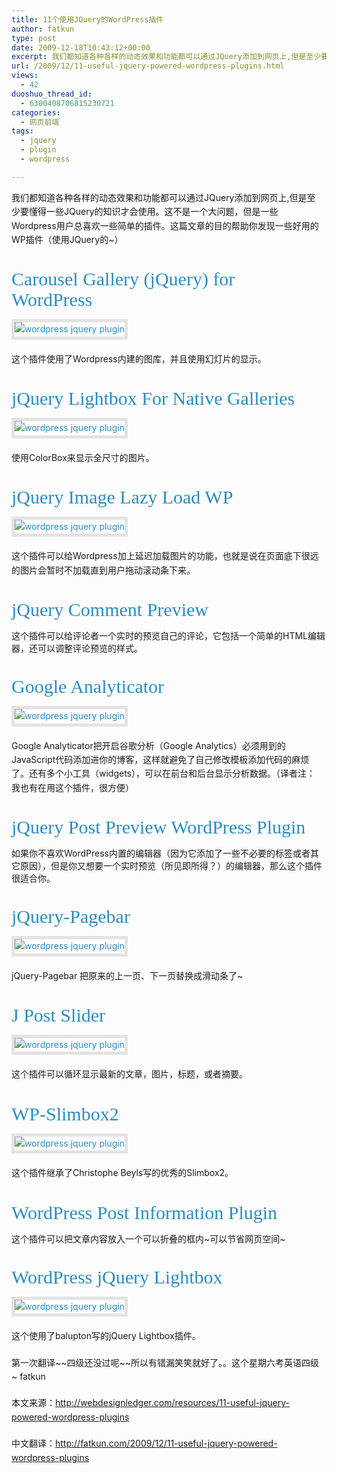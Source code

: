 ```yaml
---
title: 11个使用JQuery的WordPress插件
author: fatkun
type: post
date: 2009-12-18T10:43:12+00:00
excerpt: 我们都知道各种各样的动态效果和功能都可以通过JQuery添加到网页上,但是至少要懂得一些JQuery的知识才会使用...
url: /2009/12/11-useful-jquery-powered-wordpress-plugins.html
views:
  - 42
duoshuo_thread_id:
  - 6300408706815230721
categories:
  - 网页前端
tags:
  - jquery
  - plugin
  - wordpress

---
```

<p style="line-height: 1.6em; margin-top: 0px; margin-right: 10px; margin-bottom: 20px; margin-left: 0px; font-size: 14px;">  我们都知道各种各样的动态效果和功能都可以通过JQuery添加到网页上,但是至少要懂得一些JQuery的知识才会使用。这不是一个大问题，但是一些Wordpress用户总喜欢一些简单的插件。这篇文章的目的帮助你发现一些好用的WP插件（使用JQuery的~）</p>
<h3 style="margin-top: 35px; margin-right: 30px; margin-bottom: 15px; margin-left: 0px; font-family: Georgia, 'Nimbus Roman No9 L', serif; font-style: normal; font-weight: normal; line-height: 1.1em; font-size: 30px;">  <a style="text-decoration: none; color: #2b8dc0;" href="http://noscope.com/journal/2009/03/carousel-gallery-jquery-for-wordpress" target="_blank">Carousel Gallery (jQuery) for WordPress</a></h3>
<p style="line-height: 1.6em; margin-top: 0px; margin-right: 10px; margin-bottom: 20px; margin-left: 0px; font-size: 14px;">  <a style="text-decoration: none; color: #2b8dc0;" href="http://noscope.com/journal/2009/03/carousel-gallery-jquery-for-wordpress" target="_blank"><img style="margin: 0px; border: 5px solid #e3e3e3;" src="http://webdesignledger.com/wp-content/uploads/2009/12/wordpress_jquery_1.jpg" alt="wordpress jquery plugin" /></a></p>
<p style="line-height: 1.6em; margin-top: 0px; margin-right: 10px; margin-bottom: 20px; margin-left: 0px; font-size: 14px;">  这个插件使用了Wordpress内建的图库，并且使用幻灯片的显示。<!--more--></p>

<h3 style="margin-top: 35px; margin-right: 30px; margin-bottom: 15px; margin-left: 0px; font-family: Georgia, 'Nimbus Roman No9 L', serif; font-style: normal; font-weight: normal; line-height: 1.1em; font-size: 30px;">  <a style="text-decoration: none; color: #2b8dc0;" href="http://www.viper007bond.com/wordpress-plugins/jquery-lightbox-for-native-galleries/" target="_blank">jQuery Lightbox For Native Galleries</a></h3>
<p style="line-height: 1.6em; margin-top: 0px; margin-right: 10px; margin-bottom: 20px; margin-left: 0px; font-size: 14px;">  <a style="text-decoration: none; color: #2b8dc0;" href="http://www.viper007bond.com/wordpress-plugins/jquery-lightbox-for-native-galleries/" target="_blank"><img style="margin: 0px; border: 5px solid #e3e3e3;" src="http://webdesignledger.com/wp-content/uploads/2009/12/wordpress_jquery_2.jpg" alt="wordpress jquery plugin" /></a></p>
<p style="line-height: 1.6em; margin-top: 0px; margin-right: 10px; margin-bottom: 20px; margin-left: 0px; font-size: 14px;">  使用ColorBox来显示全尺寸的图片。</p>
<h3 style="margin-top: 35px; margin-right: 30px; margin-bottom: 15px; margin-left: 0px; font-family: Georgia, 'Nimbus Roman No9 L', serif; font-style: normal; font-weight: normal; line-height: 1.1em; font-size: 30px;">  <a style="text-decoration: none; color: #2b8dc0;" href="http://wordpress.org/extend/plugins/jquery-image-lazy-loading/" target="_blank">jQuery Image Lazy Load WP</a></h3>
<p style="line-height: 1.6em; margin-top: 0px; margin-right: 10px; margin-bottom: 20px; margin-left: 0px; font-size: 14px;">  <a style="text-decoration: none; color: #2b8dc0;" href="http://wordpress.org/extend/plugins/jquery-image-lazy-loading/" target="_blank"><img style="margin: 0px; border: 5px solid #e3e3e3;" src="http://webdesignledger.com/wp-content/uploads/2009/12/wordpress_jquery_3.jpg" alt="wordpress jquery plugin" /></a></p>
<p style="line-height: 1.6em; margin-top: 0px; margin-right: 10px; margin-bottom: 20px; margin-left: 0px; font-size: 14px;">  这个插件可以给Wordpress加上延迟加载图片的功能，也就是说在页面底下很远的图片会暂时不加载直到用户拖动滚动条下来。</p>
<h3 style="margin-top: 35px; margin-right: 30px; margin-bottom: 15px; margin-left: 0px; font-family: Georgia, 'Nimbus Roman No9 L', serif; font-style: normal; font-weight: normal; line-height: 1.1em; font-size: 30px;">  <a style="text-decoration: none; color: #2b8dc0;" href="http://wordpress.org/extend/plugins/jquery-comment-preview/" target="_blank">jQuery Comment Preview</a></h3>
这个插件可以给评论者一个实时的预览自己的评论，它包括一个简单的HTML编辑器，还可以调整评论预览的样式。
<h3 style="margin-top: 35px; margin-right: 30px; margin-bottom: 15px; margin-left: 0px; font-family: Georgia, 'Nimbus Roman No9 L', serif; font-style: normal; font-weight: normal; line-height: 1.1em; font-size: 30px;">  <a style="text-decoration: none; color: #2b8dc0;" href="http://ronaldheft.com/code/analyticator/" target="_blank">Google Analyticator</a></h3>
<p style="line-height: 1.6em; margin-top: 0px; margin-right: 10px; margin-bottom: 20px; margin-left: 0px; font-size: 14px;">  <a style="text-decoration: none; color: #2b8dc0;" href="http://ronaldheft.com/code/analyticator/" target="_blank"><img style="margin: 0px; border: 5px solid #e3e3e3;" src="http://webdesignledger.com/wp-content/uploads/2009/12/wordpress_jquery_4.jpg" alt="wordpress jquery plugin" /></a></p>
<p style="line-height: 1.6em; margin-top: 0px; margin-right: 10px; margin-bottom: 20px; margin-left: 0px; font-size: 14px;">  Google Analyticator把开启谷歌分析（Google Analytics）必须用到的JavaScript代码添加进你的博客，这样就避免了自己修改模板添加代码的麻烦了。还有多个小工具（widgets），可以在前台和后台显示分析数据。（译者注：我也有在用这个插件，很方便）</p>
<h3 style="margin-top: 35px; margin-right: 30px; margin-bottom: 15px; margin-left: 0px; font-family: Georgia, 'Nimbus Roman No9 L', serif; font-style: normal; font-weight: normal; line-height: 1.1em; font-size: 30px;">  <a style="text-decoration: none; color: #2b8dc0;" href="http://articlesss.com/jquery-post-preview-wordpress-plugin/" target="_blank">jQuery Post Preview WordPress Plugin</a></h3>
如果你不喜欢WordPress内置的编辑器（因为它添加了一些不必要的标签或者其它原因），但是你又想要一个实时预览（所见即所得？）的编辑器，那么这个插件很适合你。
<h3 style="margin-top: 35px; margin-right: 30px; margin-bottom: 15px; margin-left: 0px; font-family: Georgia, 'Nimbus Roman No9 L', serif; font-style: normal; font-weight: normal; line-height: 1.1em; font-size: 30px;">  <a style="text-decoration: none; color: #2b8dc0;" href="http://wordpress.org/extend/plugins/jquery-pagebar/" target="_blank">jQuery-Pagebar</a></h3>
<p style="line-height: 1.6em; margin-top: 0px; margin-right: 10px; margin-bottom: 20px; margin-left: 0px; font-size: 14px;">  <a style="text-decoration: none; color: #2b8dc0;" href="http://wordpress.org/extend/plugins/jquery-pagebar/" target="_blank"><img style="margin: 0px; border: 5px solid #e3e3e3;" src="http://webdesignledger.com/wp-content/uploads/2009/12/wordpress_jquery_5.jpg" alt="wordpress jquery plugin" /></a></p>
<p style="line-height: 1.6em; margin-top: 0px; margin-right: 10px; margin-bottom: 20px; margin-left: 0px; font-size: 14px;">  jQuery-Pagebar 把原来的上一页、下一页替换成滑动条了~</p>
<h3 style="margin-top: 35px; margin-right: 30px; margin-bottom: 15px; margin-left: 0px; font-family: Georgia, 'Nimbus Roman No9 L', serif; font-style: normal; font-weight: normal; line-height: 1.1em; font-size: 30px;">  <a style="text-decoration: none; color: #2b8dc0;" href="http://www.prodeveloper.org/j-post-slider-WordPress-plugin-jquery-post-animation-show.html" target="_blank">J Post Slider</a></h3>
<p style="line-height: 1.6em; margin-top: 0px; margin-right: 10px; margin-bottom: 20px; margin-left: 0px; font-size: 14px;">  <a style="text-decoration: none; color: #2b8dc0;" href="http://www.prodeveloper.org/j-post-slider-WordPress-plugin-jquery-post-animation-show.html" target="_blank"><img style="margin: 0px; border: 5px solid #e3e3e3;" src="http://webdesignledger.com/wp-content/uploads/2009/12/wordpress_jquery_6.jpg" alt="wordpress jquery plugin" /></a></p>
<p style="line-height: 1.6em; margin-top: 0px; margin-right: 10px; margin-bottom: 20px; margin-left: 0px; font-size: 14px;">  这个插件可以循环显示最新的文章，图片，标题，或者摘要。</p>
<h3 style="margin-top: 35px; margin-right: 30px; margin-bottom: 15px; margin-left: 0px; font-family: Georgia, 'Nimbus Roman No9 L', serif; font-style: normal; font-weight: normal; line-height: 1.1em; font-size: 30px;">  <a style="text-decoration: none; color: #2b8dc0;" href="http://transientmonkey.com/wp-slimbox2" target="_blank">WP-Slimbox2</a></h3>
<p style="line-height: 1.6em; margin-top: 0px; margin-right: 10px; margin-bottom: 20px; margin-left: 0px; font-size: 14px;">  <a style="text-decoration: none; color: #2b8dc0;" href="http://transientmonkey.com/wp-slimbox2" target="_blank"><img style="margin: 0px; border: 5px solid #e3e3e3;" src="http://webdesignledger.com/wp-content/uploads/2009/12/wordpress_jquery_7.jpg" alt="wordpress jquery plugin" /></a></p>
<p style="line-height: 1.6em; margin-top: 0px; margin-right: 10px; margin-bottom: 20px; margin-left: 0px; font-size: 14px;">  这个插件继承了Christophe Beyls写的优秀的Slimbox2。</p>
<h3 style="margin-top: 35px; margin-right: 30px; margin-bottom: 15px; margin-left: 0px; font-family: Georgia, 'Nimbus Roman No9 L', serif; font-style: normal; font-weight: normal; line-height: 1.1em; font-size: 30px;">  <a style="text-decoration: none; color: #2b8dc0;" href="http://www.siolon.com/blog/wordpress-post-information-plugin/" target="_blank">WordPress Post Information Plugin</a></h3>
这个插件可以把文章内容放入一个可以折叠的框内~可以节省网页空间~
<h3 style="margin-top: 35px; margin-right: 30px; margin-bottom: 15px; margin-left: 0px; font-family: Georgia, 'Nimbus Roman No9 L', serif; font-style: normal; font-weight: normal; line-height: 1.1em; font-size: 30px;">  <a style="text-decoration: none; color: #2b8dc0;" href="http://www.pedrolamas.com/projectos/jquery-lightbox-en/" target="_blank">WordPress jQuery Lightbox</a></h3>
<p style="line-height: 1.6em; margin-top: 0px; margin-right: 10px; margin-bottom: 20px; margin-left: 0px; font-size: 14px;">  <a style="text-decoration: none; color: #2b8dc0;" href="http://www.pedrolamas.com/projectos/jquery-lightbox-en/" target="_blank"><img style="margin: 0px; border: 5px solid #e3e3e3;" src="http://webdesignledger.com/wp-content/uploads/2009/12/wordpress_jquery_8.jpg" alt="wordpress jquery plugin" /></a></p>
<p style="line-height: 1.6em; margin-top: 0px; margin-right: 10px; margin-bottom: 20px; margin-left: 0px; font-size: 14px;">  这个使用了balupton写的jQuery Lightbox插件。</p>
<p style="line-height: 1.6em; margin-top: 0px; margin-right: 10px; margin-bottom: 20px; margin-left: 0px; font-size: 14px;">  <p style="line-height: 1.6em; margin-top: 0px; margin-right: 10px; margin-bottom: 20px; margin-left: 0px; font-size: 14px;">    第一次翻译~~四级还没过呢~~所以有错漏笑笑就好了。。这个星期六考英语四级~ fatkun  </p>
  <p style="line-height: 1.6em; margin-top: 0px; margin-right: 10px; margin-bottom: 20px; margin-left: 0px; font-size: 14px;">    本文来源：<a href="http://webdesignledger.com/resources/11-useful-jquery-powered-wordpress-plugins">http://webdesignledger.com/resources/11-useful-jquery-powered-wordpress-plugins</a>  </p>
  <p style="line-height: 1.6em; margin-top: 0px; margin-right: 10px; margin-bottom: 20px; margin-left: 0px; font-size: 14px;">    中文翻译：<a href="http://fatkun.com/2009/12/11-useful-jquery-powered-wordpress-plugins">http://fatkun.com/2009/12/11-useful-jquery-powered-wordpress-plugins</a>  </p>